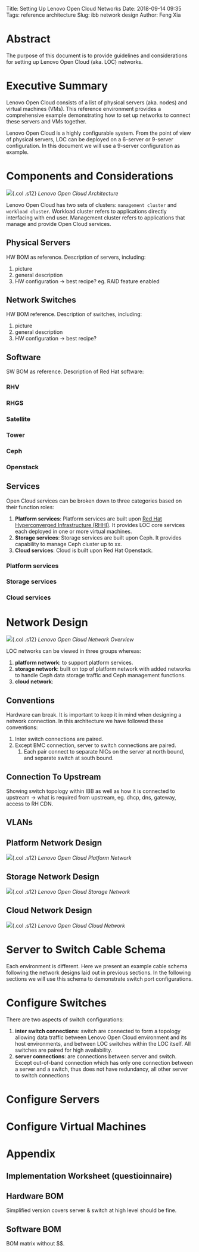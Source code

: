 Title: Setting Up Lenovo Open Cloud Networks
Date: 2018-09-14 09:35
Tags: reference architecture
Slug: ibb network design
Author: Feng Xia


# Abstract

The purpose of this document is to provide guidelines and
considerations for setting up Lenovo Open Cloud (aka. LOC) networks.

# Executive Summary

Lenovo Open Cloud consists of a list of physical servers (aka. nodes) and virtual
machines (VMs). This reference environment provides a comprehensive example
demonstrating how to set up networks to connect these servers and VMs
together.

Lenovo Open Cloud is a highly configurable system. From the point of
view of physical servers, LOC can be deployed on a 6-server or
9-server configuration.  In this document we will use a 9-server
configuration as example.

# Components and Considerations

![][overall architecture]{.col .s12}
*Lenovo Open Cloud Architecture*

Lenovo Open Cloud has two sets of clusters: `management cluster` and
`workload cluster`. Workload cluster refers to applications
directly interfacing with end user. Management cluster refers to
applications that manage and provide Open Cloud services. 

## Physical Servers

HW BOM as reference. Description of servers, including:

1. picture
2. general description
3. HW configuration &rarr; best recipe? eg. RAID feature enabled


## Network Switches

HW BOM reference. Description of switches, including:

1. picture
2. general description
3. HW configuration &rarr; best recipe?

## Software

SW BOM as reference. Description of Red Hat software:

### RHV
### RHGS
### Satellite
### Tower
### Ceph
### Openstack

## Services

Open Cloud services can be broken down to three categories based on
their function roles:


1. **Platform services**: Platform services are built upon [Red Hat
    Hyperconverged Infrastructure (RHHI)][rhhi]. It provides LOC core
    services each deployed in one or more virtual machines.
2. **Storage services**: Storage services are built upon Ceph. It
   provides capability to manage Ceph cluster up to xx.
3. **Cloud services**: Cloud is built upon Red Hat Openstack.

### Platform services

### Storage services

### Cloud services



# Network Design

![][network overview]{.col .s12}
*Lenovo Open Cloud Network Overview*

LOC networks can be viewed in three groups whereas:

1. **platform network**: to support platform services.
2. **storage network**: built on top of platform network with added
   networks to handle Ceph data storage traffic and Ceph management functions.
3. **cloud network**: 

## Conventions

Hardware can break. It is important to keep it in mind when designing
a network connection. In this architecture we have followed these
conventions:

1. Inter switch connections are paired.
2. Except BMC connection, server to switch connections are paired.
    1. Each pair connect to separate NICs on the server at north bound, 
       and separate switch at south bound.

## Connection To Upstream

Showing switch topology within IBB as well as how it is connected to
upstream &rarr; what is required from upstream, eg. dhcp, dns,
gateway, access to RH CDN.


## VLANs

## Platform Network Design

![][platform network]{.col .s12}
*Lenovo Open Cloud Platform Network*

## Storage Network Design

![][storage network]{.col .s12}
*Lenovo Open Cloud Storage Network*

## Cloud Network Design

![][cloud network]{.col .s12}
*Lenovo Open Cloud Cloud Network*


# Server to Switch Cable Schema

Each environment is different. Here we present an example cable schema
following the network designs laid out in previous sections. In the
following sections we will use this schema to demonstrate switch
port configurations.

# Configure Switches

There are two aspects of switch configurations:

1. **inter switch connections**: switch are connected to form a
   topology allowing data traffic between Lenovo Open Cloud
   environment and its host environments, and between LOC switches
   within the LOC itself. All switches are paired for high
   availability.
2. **server connections**: are connections between server and
   switch. Except out-of-band connection which has only one connection
   between a server and a switch, thus does not have redundancy, all
   other server to switch connections 

# Configure Servers

# Configure Virtual Machines

# Appendix

## Implementation Worksheet (questioinnaire)

## Hardware BOM

Simplified version covers server & switch at high level should be fine.

## Software BOM

BOM matrix without $$.


[overall architecture]: ../../images/ibb/ibb%20overall%20architecture.png
[network overview]: ../../images/ibb/ibb%20network%20design%20overview.png
[platform network]: ../../images/ibb/ibb%20platform%20brain%20workloads%20network.png
[storage network]: ../../images/ibb/ibb%20ceph%20network%20design.png
[cloud network]: ../../images/ibb/ibb%20cloud%20network%20design.png

[rhhi]: https://access.redhat.com/products/red-hat-hyperconverged-infrastructure
